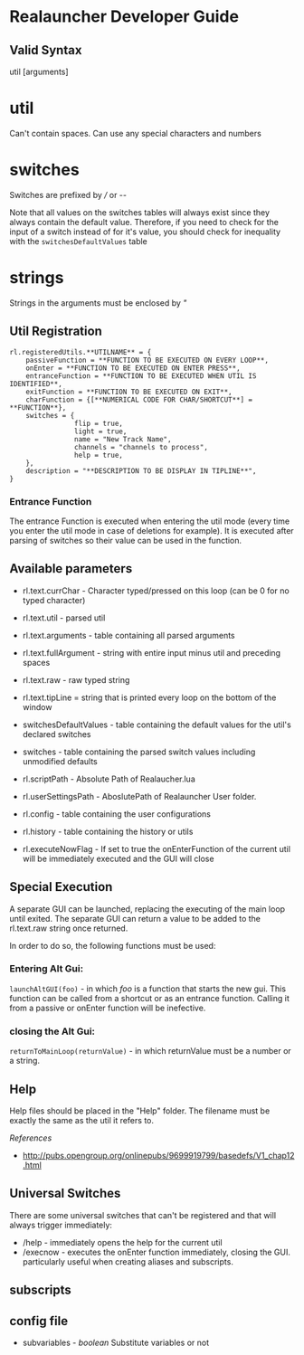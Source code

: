 # Realauncher Developer Guide

## Valid Syntax
util [arguments]

# util

Can't contain spaces. Can use any special characters and numbers

# switches

Switches are prefixed by */* or *--*

Note that all values on the switches tables will always exist since they always contain the default value. Therefore, if you need to check for the input of a switch instead of for it's value, you should check for inequality with the `switchesDefaultValues` table


# strings

Strings in the arguments must be enclosed by *"*

## Util Registration

```
rl.registeredUtils.**UTILNAME** = {
	passiveFunction = **FUNCTION TO BE EXECUTED ON EVERY LOOP**,
	onEnter = **FUNCTION TO BE EXECUTED ON ENTER PRESS**,
	entranceFunction = **FUNCTION TO BE EXECUTED WHEN UTIL IS IDENTIFIED**,
	exitFunction = **FUNCTION TO BE EXECUTED ON EXIT**,
	charFunction = {[**NUMERICAL CODE FOR CHAR/SHORTCUT**] = **FUNCTION**},
	switches = {
				flip = true,
				light = true,
				name = "New Track Name",
				channels = "channels to process",
				help = true,
	},
	description = "**DESCRIPTION TO BE DISPLAY IN TIPLINE**",
}
```

### Entrance Function
	
The entrance Function is executed when entering the util mode (every time you enter the util mode in case of deletions for example). It is executed after parsing of switches so their value can be used in the function.

## Available parameters

- rl.text.currChar - Character typed/pressed on this loop (can be 0 for no typed character)
- rl.text.util - parsed util
- rl.text.arguments - table containing all parsed arguments
- rl.text.fullArgument - string with entire input minus util and preceding spaces
- rl.text.raw - raw typed string
- rl.text.tipLine = string that is printed every loop on the bottom of the window

- switchesDefaultValues - table containing the default values for the util's declared switches
- switches - table containing the parsed switch values including unmodified defaults

- rl.scriptPath - Absolute Path of Realaucher.lua
- rl.userSettingsPath - AboslutePath of Realauncher User folder. 
- rl.config - table containing the user configurations
- rl.history - table containing the history or utils

- rl.executeNowFlag - If set to true the onEnterFunction of the current util will be immediately executed and the GUI will close

## Special Execution

A separate GUI can be launched, replacing the executing of the main loop until exited. The separate GUI can return a value to be added to the rl.text.raw string once returned. 

In order to do so, the following functions must be used:

### Entering Alt Gui:

`launchAltGUI(foo)` - in which *foo* is a function that starts the new gui. This function can be called from a shortcut or as an entrance function. Calling it from a passive or onEnter function will be inefective. 

### closing the Alt Gui:

`returnToMainLoop(returnValue)` - in which returnValue must be a number or a string.

## Help

Help files should be placed in the "Help" folder. The filename must be exactly the same as the util it refers to.

*References*

- http://pubs.opengroup.org/onlinepubs/9699919799/basedefs/V1_chap12.html

## Universal Switches

There are some universal switches that can't be registered and that will always trigger immediately:

- /help - immediately opens the help for the current util
- /execnow - executes the onEnter function immediately, closing the GUI. particularly useful when creating aliases and subscripts.

## subscripts

## config file

- subvariables - *boolean* Substitute variables or not